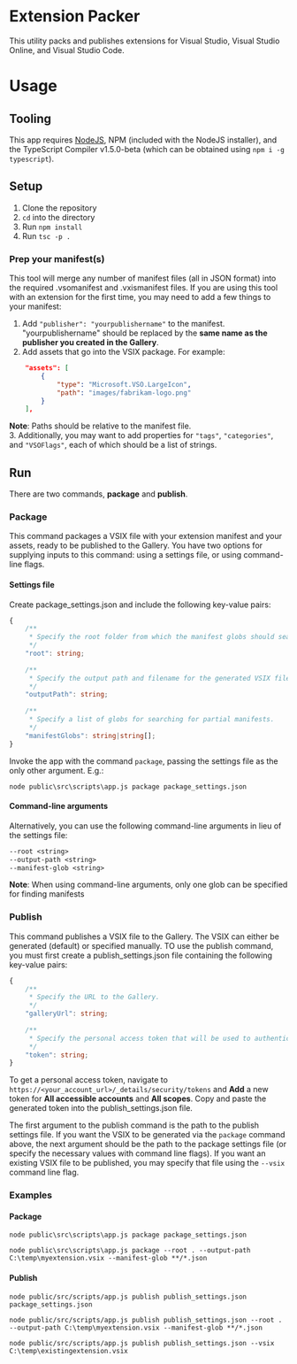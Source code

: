 # Extension Packer
This utility packs and publishes extensions for Visual Studio, Visual Studio Online, and Visual Studio Code.

# Usage
## Tooling
This app requires [NodeJS](http://nodejs.org), NPM (included with the NodeJS installer), and the TypeScript Compiler v1.5.0-beta (which can be obtained using `npm i -g typescript`).

## Setup
1. Clone the repository
2. `cd` into the directory
3. Run `npm install`
4. Run `tsc -p .`

### Prep your manifest(s)
This tool will merge any number of manifest files (all in JSON format) into the required .vsomanifest and .vxismanifest files. If you are using this tool with an extension for the first time, you may need to add a few things to your manifest:

1. Add `"publisher": "yourpublishername"` to the manifest. "yourpublishername" should be replaced by the **same name as the publisher you created in the Gallery**.
2. Add assets that go into the VSIX package. For example: 
```json
    "assets": [
        {
            "type": "Microsoft.VSO.LargeIcon",
            "path": "images/fabrikam-logo.png"
        }
    ],
```
**Note**: Paths should be relative to the manifest file.   
3. Additionally, you may want to add properties for `"tags"`, `"categories"`, and `"VSOFlags"`, each of which should be a list of strings.

## Run
There are two commands, **package** and **publish**.

### Package
This command packages a VSIX file with your extension manifest and your assets, ready to be published to the Gallery. You have two options for supplying inputs to this command: using a settings file, or using command-line flags.

#### Settings file
Create package_settings.json and include the following key-value pairs:
```typescript
{
    /**
     * Specify the root folder from which the manifest globs should search for manifests.
     */
    "root": string;
    
    /**
     * Specify the output path and filename for the generated VSIX file.
     */
    "outputPath": string;
    
    /**
     * Specify a list of globs for searching for partial manifests.
     */
    "manifestGlobs": string|string[];
}
```
Invoke the app with the command `package`, passing the settings file as the only other argument. E.g.:

`node public\src\scripts\app.js package package_settings.json`

#### Command-line arguments
Alternatively, you can use the following command-line arguments in lieu of the settings file:  
```txt
--root <string>
--output-path <string>
--manifest-glob <string>
```
**Note**: When using command-line arguments, only one glob can be specified for finding manifests

### Publish
This command publishes a VSIX file to the Gallery. The VSIX can either be generated (default) or specified manually. TO use the publish command, you must first create a publish_settings.json file containing the following key-value pairs:
```typescript
{
    /**
     * Specify the URL to the Gallery.
     */
    "galleryUrl": string;
    
    /**
     * Specify the personal access token that will be used to authenticate the publish request.
     */
    "token": string;
}
```
To get a personal access token, navigate to `https://<your_account_url>/_details/security/tokens` and **Add** a new token for **All accessible accounts** and **All scopes**. Copy and paste the generated token into the publish_settings.json file.

The first argument to the publish command is the path to the publish settings file. If you want the VSIX to be generated via the `package` command above, the next argument should be the path to the package settings file (or specify the necessary values with command line flags). If you want an existing VSIX file to be published, you may specify that file using the `--vsix` command line flag.

### Examples

#### Package
`node public\src\scripts\app.js package package_settings.json`

`node public\src\scripts\app.js package --root . --output-path C:\temp\myextension.vsix --manifest-glob **/*.json`

#### Publish
`node public/src/scripts/app.js publish publish_settings.json package_settings.json`

`node public/src/scripts/app.js publish publish_settings.json --root . --output-path C:\temp\myextension.vsix --manifest-glob **/*.json`

`node public/src/scripts/app.js publish publish_settings.json --vsix C:\temp\existingextension.vsix`